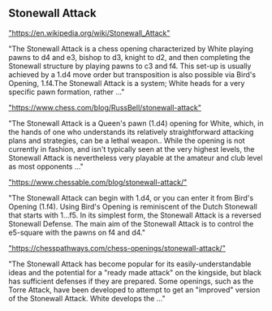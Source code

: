 <h2>Stonewall Attack</h2>
<p><a href="https://en.wikipedia.org/wiki/Stonewall_Attack">"https://en.wikipedia.org/wiki/Stonewall_Attack"</a></p>

<p>"The Stonewall Attack is a chess opening characterized by White playing pawns to d4 and e3, bishop to d3, knight to d2, and then completing the Stonewall structure by playing pawns to c3 and f4. This set-up is usually achieved by a 1.d4 move order but transposition is also possible via Bird's Opening, 1.f4.The Stonewall Attack is a system; White heads for a very specific pawn formation, rather ..." </p>

<p><a href="https://www.chess.com/blog/RussBell/stonewall-attack">"https://www.chess.com/blog/RussBell/stonewall-attack"</a></p>

<p>"The Stonewall Attack is a Queen's pawn (1.d4) opening for White, which, in the hands of one who understands its relatively straightforward attacking plans and strategies, can be a lethal weapon.. While the opening is not currently in fashion, and isn't typically seen at the very highest levels, the Stonewall Attack is nevertheless very playable at the amateur and club level as most opponents ..." </p>

<p><a href="https://www.chessable.com/blog/stonewall-attack/">"https://www.chessable.com/blog/stonewall-attack/"</a></p>

<p>"The Stonewall Attack can begin with 1.d4, or you can enter it from Bird's Opening (1.f4). Using Bird's Opening is reminiscent of the Dutch Stonewall that starts with 1…f5. In its simplest form, the Stonewall Attack is a reversed Stonewall Defense. The main aim of the Stonewall Attack is to control the e5-square with the pawns on f4 and d4." </p>

<p><a href="https://chesspathways.com/chess-openings/stonewall-attack/">"https://chesspathways.com/chess-openings/stonewall-attack/"</a></p>

<p>"The Stonewall Attack has become popular for its easily-understandable ideas and the potential for a "ready made attack" on the kingside, but black has sufficient defenses if they are prepared. Some openings, such as the Torre Attack, have been developed to attempt to get an "improved" version of the Stonewall Attack. White develops the ..." </p>

